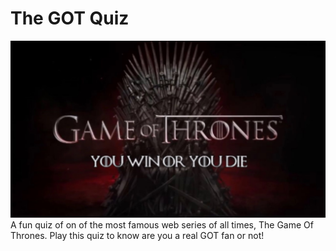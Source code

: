 # The GOT Quiz
![The GOT Quiz](got.jpg)
<br>
A fun quiz of on of the most famous web series of all times, The Game Of Thrones. Play this quiz to know are you a real GOT fan or not!